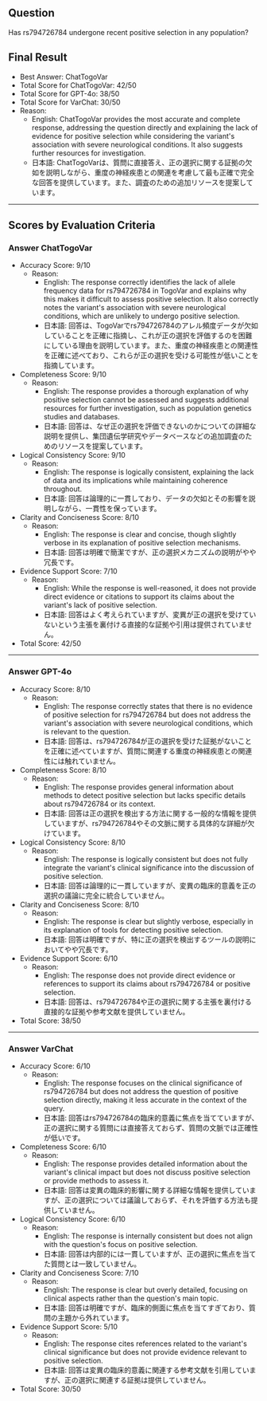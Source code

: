 ## Question

Has rs794726784 undergone recent positive selection in any population?

## Final Result

- Best Answer: ChatTogoVar
- Total Score for ChatTogoVar: 42/50
- Total Score for GPT-4o: 38/50
- Total Score for VarChat: 30/50
- Reason:
  - English: ChatTogoVar provides the most accurate and complete response, addressing the question directly and explaining the lack of evidence for positive selection while considering the variant's association with severe neurological conditions. It also suggests further resources for investigation.
  - 日本語: ChatTogoVarは、質問に直接答え、正の選択に関する証拠の欠如を説明しながら、重度の神経疾患との関連を考慮して最も正確で完全な回答を提供しています。また、調査のための追加リソースを提案しています。

---

## Scores by Evaluation Criteria

### Answer ChatTogoVar
- Accuracy Score: 9/10
  - Reason: 
    - English: The response correctly identifies the lack of allele frequency data for rs794726784 in TogoVar and explains why this makes it difficult to assess positive selection. It also correctly notes the variant's association with severe neurological conditions, which are unlikely to undergo positive selection.
    - 日本語: 回答は、TogoVarでrs794726784のアレル頻度データが欠如していることを正確に指摘し、これが正の選択を評価するのを困難にしている理由を説明しています。また、重度の神経疾患との関連性を正確に述べており、これらが正の選択を受ける可能性が低いことを指摘しています。
- Completeness Score: 9/10
  - Reason: 
    - English: The response provides a thorough explanation of why positive selection cannot be assessed and suggests additional resources for further investigation, such as population genetics studies and databases.
    - 日本語: 回答は、なぜ正の選択を評価できないのかについての詳細な説明を提供し、集団遺伝学研究やデータベースなどの追加調査のためのリソースを提案しています。
- Logical Consistency Score: 9/10
  - Reason: 
    - English: The response is logically consistent, explaining the lack of data and its implications while maintaining coherence throughout.
    - 日本語: 回答は論理的に一貫しており、データの欠如とその影響を説明しながら、一貫性を保っています。
- Clarity and Conciseness Score: 8/10
  - Reason: 
    - English: The response is clear and concise, though slightly verbose in its explanation of positive selection mechanisms.
    - 日本語: 回答は明確で簡潔ですが、正の選択メカニズムの説明がやや冗長です。
- Evidence Support Score: 7/10
  - Reason: 
    - English: While the response is well-reasoned, it does not provide direct evidence or citations to support its claims about the variant's lack of positive selection.
    - 日本語: 回答はよく考えられていますが、変異が正の選択を受けていないという主張を裏付ける直接的な証拠や引用は提供されていません。
- Total Score: 42/50

---

### Answer GPT-4o
- Accuracy Score: 8/10
  - Reason: 
    - English: The response correctly states that there is no evidence of positive selection for rs794726784 but does not address the variant's association with severe neurological conditions, which is relevant to the question.
    - 日本語: 回答は、rs794726784が正の選択を受けた証拠がないことを正確に述べていますが、質問に関連する重度の神経疾患との関連性には触れていません。
- Completeness Score: 8/10
  - Reason: 
    - English: The response provides general information about methods to detect positive selection but lacks specific details about rs794726784 or its context.
    - 日本語: 回答は正の選択を検出する方法に関する一般的な情報を提供していますが、rs794726784やその文脈に関する具体的な詳細が欠けています。
- Logical Consistency Score: 8/10
  - Reason: 
    - English: The response is logically consistent but does not fully integrate the variant's clinical significance into the discussion of positive selection.
    - 日本語: 回答は論理的に一貫していますが、変異の臨床的意義を正の選択の議論に完全に統合していません。
- Clarity and Conciseness Score: 8/10
  - Reason: 
    - English: The response is clear but slightly verbose, especially in its explanation of tools for detecting positive selection.
    - 日本語: 回答は明確ですが、特に正の選択を検出するツールの説明においてやや冗長です。
- Evidence Support Score: 6/10
  - Reason: 
    - English: The response does not provide direct evidence or references to support its claims about rs794726784 or positive selection.
    - 日本語: 回答は、rs794726784や正の選択に関する主張を裏付ける直接的な証拠や参考文献を提供していません。
- Total Score: 38/50

---

### Answer VarChat
- Accuracy Score: 6/10
  - Reason: 
    - English: The response focuses on the clinical significance of rs794726784 but does not address the question of positive selection directly, making it less accurate in the context of the query.
    - 日本語: 回答はrs794726784の臨床的意義に焦点を当てていますが、正の選択に関する質問には直接答えておらず、質問の文脈では正確性が低いです。
- Completeness Score: 6/10
  - Reason: 
    - English: The response provides detailed information about the variant's clinical impact but does not discuss positive selection or provide methods to assess it.
    - 日本語: 回答は変異の臨床的影響に関する詳細な情報を提供していますが、正の選択については議論しておらず、それを評価する方法も提供していません。
- Logical Consistency Score: 6/10
  - Reason: 
    - English: The response is internally consistent but does not align with the question's focus on positive selection.
    - 日本語: 回答は内部的には一貫していますが、正の選択に焦点を当てた質問とは一致していません。
- Clarity and Conciseness Score: 7/10
  - Reason: 
    - English: The response is clear but overly detailed, focusing on clinical aspects rather than the question's main topic.
    - 日本語: 回答は明確ですが、臨床的側面に焦点を当てすぎており、質問の主題から外れています。
- Evidence Support Score: 5/10
  - Reason: 
    - English: The response cites references related to the variant's clinical significance but does not provide evidence relevant to positive selection.
    - 日本語: 回答は変異の臨床的意義に関連する参考文献を引用していますが、正の選択に関連する証拠は提供していません。
- Total Score: 30/50